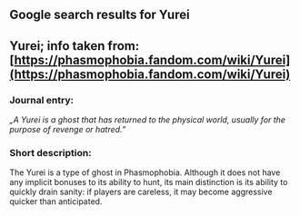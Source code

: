 ## Google search results for Yurei
## Yurei; info taken from: [https://phasmophobia.fandom.com/wiki/Yurei](https://phasmophobia.fandom.com/wiki/Yurei)
### Journal entry:
*„A Yurei is a ghost that has returned to the physical world, usually for the purpose of revenge or hatred.”*

### Short description:
The Yurei is a type of ghost in Phasmophobia. Although it does not have any implicit bonuses to its ability to hunt, its main distinction is its ability to quickly drain sanity: if players are careless, it may become aggressive quicker than anticipated.